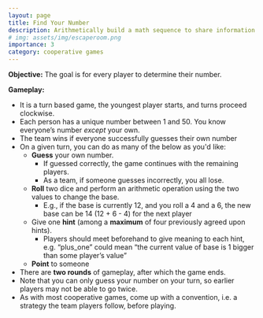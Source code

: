 ```yaml
---
layout: page
title: Find Your Number
description: Arithmetically build a math sequence to share information
# img: assets/img/escaperoom.png
importance: 3
category: cooperative games
---
```

**Objective:** The goal is for every player to determine their number.

**Gameplay:** 
- It is a turn based game, the youngest player starts, and turns proceed clockwise.
- Each person has a unique number between 1 and 50. You know everyone’s number *except* your own.
- The team wins if everyone successfully guesses their own number
- On a given turn, you can do as many of the below as you'd like:
    - **Guess** your own number.
        - If guessed correctly, the game continues with the remaining players.
        - As a team, if someone guesses incorrectly, you all lose.
    - **Roll** two dice and perform an arithmetic operation using the two values to change the base.
        - E.g., if the base is currently 12, and you roll a 4 and a 6, the new base can be 14 (12 + 6 - 4) for the next player
    - Give one **hint** (among a **maximum** of four previously agreed upon hints).
        - Players should meet beforehand to give meaning to each hint, e.g. “plus_one” could mean “the current value of base is 1 bigger than some player’s value”
    - **Point** to someone
- There are **two rounds** of gameplay, after which the game ends.
- Note that you can only guess your number on your turn, so earlier players may not be able to go twice.
- As with most cooperative games, come up with a convention, i.e. a strategy the team players follow, before playing.

